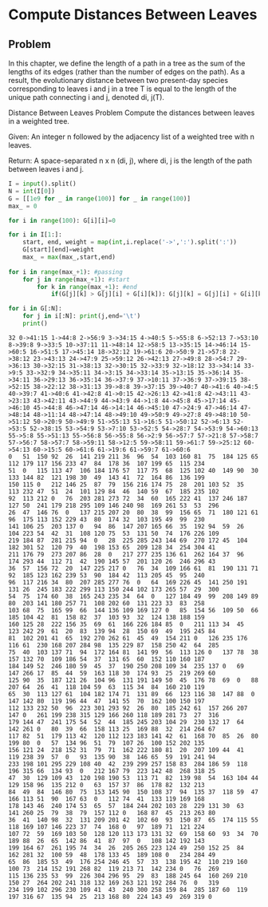 # Compute Distances Between Leaves
## Problem
In this chapter, we define the length of a path in a tree as the sum of the lengths of its edges (rather than the number of edges on the path). As a result, the evolutionary distance between two present-day species corresponding to leaves i and j in a tree T is equal to the length of the unique path connecting i and j, denoted di, j(T).

Distance Between Leaves Problem
Compute the distances between leaves in a weighted tree.

Given: An integer n followed by the adjacency list of a weighted tree with n leaves.

Return: A space-separated n x n (di, j), where di, j is the length of the path between leaves i and j.


```python
I = input().split()
N = int(I[0])
G = [[1e9 for _ in range(100)] for _ in range(100)]
max_ = 0

for i in range(100): G[i][i]=0

for i in I[1:]:
    start, end, weight = map(int,i.replace('->',':').split(':'))
    G[start][end]=weight
    max_ = max(max_,start,end)
        
for i in range(max_+1): #passing
    for j in range(max_+1): #start
        for k in range(max_+1): #end
            if(G[j][k] > G[j][i] + G[i][k]): G[j][k] = G[j][i] + G[i][k]

for i in G[:N]:
    for j in i[:N]: print(j,end='\t')
    print()
```

    32 0->41:15 1->44:8 2->56:9 3->34:15 4->40:5 5->55:8 6->52:13 7->53:10 8->39:8 9->33:5 10->37:11 11->48:14 12->58:5 13->35:15 14->46:14 15->60:5 16->51:5 17->45:14 18->32:12 19->61:6 20->50:9 21->57:8 22->38:12 23->43:13 24->47:9 25->59:12 26->42:13 27->49:8 28->54:7 29->36:13 30->32:15 31->38:13 32->30:15 32->33:9 32->18:12 33->34:14 33->9:5 33->32:9 34->35:11 34->3:15 34->33:14 35->13:15 35->36:14 35->34:11 36->29:13 36->35:14 36->37:9 37->10:11 37->36:9 37->39:15 38->52:15 38->22:12 38->31:13 39->8:8 39->37:15 39->40:7 40->41:6 40->4:5 40->39:7 41->40:6 41->42:8 41->0:15 42->26:13 42->41:8 42->43:11 43->23:13 43->42:11 43->44:9 44->43:9 44->1:8 44->45:8 45->17:14 45->46:10 45->44:8 46->47:14 46->14:14 46->45:10 47->24:9 47->46:14 47->48:14 48->11:14 48->47:14 48->49:10 49->50:9 49->27:8 49->48:10 50->51:12 50->20:9 50->49:9 51->55:13 51->16:5 51->50:12 52->6:13 52->53:5 52->38:15 53->54:9 53->7:10 53->52:5 54->28:7 54->53:9 54->60:13 55->5:8 55->51:13 55->56:8 56->55:8 56->2:9 56->57:7 57->21:8 57->58:7 57->56:7 58->57:7 58->59:11 58->12:5 59->58:11 59->61:7 59->25:12 60->54:13 60->15:5 60->61:6 61->19:6 61->59:7 61->60:6
    0	51	150	92	26	141	219	211	36	96	54	103	160	81	75	184	125	65	112	179	117	156	233	47	84	178	36	107	199	65	115	234	
    51	0	115	113	47	106	184	176	57	117	75	68	125	102	40	149	90	30	133	144	82	121	198	30	49	143	41	72	164	86	136	199	
    150	115	0	212	146	25	87	79	156	216	174	75	28	201	103	52	35	113	232	47	51	24	101	129	84	46	140	59	67	185	235	102	
    92	113	212	0	76	203	281	273	72	34	60	165	222	41	137	246	187	127	50	241	179	218	295	109	146	240	98	169	261	53	53	296	
    26	47	146	76	0	137	215	207	20	80	38	99	156	65	71	180	121	61	96	175	113	152	229	43	80	174	32	103	195	49	99	230	
    141	106	25	203	137	0	94	86	147	207	165	66	35	192	94	59	26	104	223	54	42	31	108	120	75	53	131	50	74	176	226	109	
    219	184	87	281	215	94	0	28	225	285	243	144	69	270	172	45	104	182	301	52	120	79	40	198	153	65	209	128	34	254	304	41	
    211	176	79	273	207	86	28	0	217	277	235	136	61	262	164	37	96	174	293	44	112	71	42	190	145	57	201	120	26	246	296	43	
    36	57	156	72	20	147	225	217	0	76	34	109	166	61	81	190	131	71	92	185	123	162	239	53	90	184	42	113	205	45	95	240	
    96	117	216	34	80	207	285	277	76	0	64	169	226	45	141	250	191	131	26	245	183	222	299	113	150	244	102	173	265	57	29	300	
    54	75	174	60	38	165	243	235	34	64	0	127	184	49	99	208	149	89	80	203	141	180	257	71	108	202	60	131	223	33	83	258	
    103	68	75	165	99	66	144	136	109	169	127	0	85	154	56	109	50	66	185	104	42	81	158	82	37	103	93	32	124	138	188	159	
    160	125	28	222	156	35	69	61	166	226	184	85	0	211	113	34	45	123	242	29	61	20	83	139	94	28	150	69	49	195	245	84	
    81	102	201	41	65	192	270	262	61	45	49	154	211	0	126	235	176	116	61	230	168	207	284	98	135	229	87	158	250	42	64	285	
    75	40	103	137	71	94	172	164	81	141	99	56	113	126	0	137	78	38	157	132	70	109	186	54	37	131	65	60	152	110	160	187	
    184	149	52	246	180	59	45	37	190	250	208	109	34	235	137	0	69	147	266	17	85	44	59	163	118	30	174	93	25	219	269	60	
    125	90	35	187	121	26	104	96	131	191	149	50	45	176	78	69	0	88	207	64	26	41	118	104	59	63	115	34	84	160	210	119	
    65	30	113	127	61	104	182	174	71	131	89	66	123	116	38	147	88	0	147	142	80	119	196	44	47	141	55	70	162	100	150	197	
    112	133	232	50	96	223	301	293	92	26	80	185	242	61	157	266	207	147	0	261	199	238	315	129	166	260	118	189	281	73	27	316	
    179	144	47	241	175	54	52	44	185	245	203	104	29	230	132	17	64	142	261	0	80	39	66	158	113	25	169	88	32	214	264	67	
    117	82	51	179	113	42	120	112	123	183	141	42	61	168	70	85	26	80	199	80	0	57	134	96	51	79	107	26	100	152	202	135	
    156	121	24	218	152	31	79	71	162	222	180	81	20	207	109	44	41	119	238	39	57	0	93	135	90	38	146	65	59	191	241	94	
    233	198	101	295	229	108	40	42	239	299	257	158	83	284	186	59	118	196	315	66	134	93	0	212	167	79	223	142	48	268	318	25	
    47	30	129	109	43	120	198	190	53	113	71	82	139	98	54	163	104	44	129	158	96	135	212	0	63	157	37	86	178	82	132	213	
    84	49	84	146	80	75	153	145	90	150	108	37	94	135	37	118	59	47	166	113	51	90	167	63	0	112	74	41	133	119	169	168	
    178	143	46	240	174	53	65	57	184	244	202	103	28	229	131	30	63	141	260	25	79	38	79	157	112	0	168	87	45	213	263	80	
    36	41	140	98	32	131	209	201	42	102	60	93	150	87	65	174	115	55	118	169	107	146	223	37	74	168	0	97	189	71	121	224	
    107	72	59	169	103	50	128	120	113	173	131	32	69	158	60	93	34	70	189	88	26	65	142	86	41	87	97	0	108	142	192	143	
    199	164	67	261	195	74	34	26	205	265	223	124	49	250	152	25	84	162	281	32	100	59	48	178	133	45	189	108	0	234	284	49	
    65	86	185	53	49	176	254	246	45	57	33	138	195	42	110	219	160	100	73	214	152	191	268	82	119	213	71	142	234	0	76	269	
    115	136	235	53	99	226	304	296	95	29	83	188	245	64	160	269	210	150	27	264	202	241	318	132	169	263	121	192	284	76	0	319	
    234	199	102	296	230	109	41	43	240	300	258	159	84	285	187	60	119	197	316	67	135	94	25	213	168	80	224	143	49	269	319	0	



```python

```
